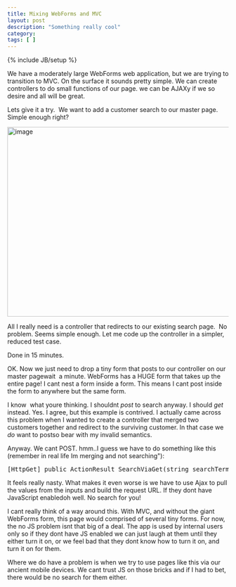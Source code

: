 ```yaml
---
title: Mixing WebForms and MVC
layout: post
description: "Something really cool"
category:
tags: [ ] 
---
```

{% include JB/setup %}



<p>We have a moderately large WebForms web application, but we are trying to transition to MVC. On the surface it sounds pretty simple. We can create controllers to do small functions of our page. we can be AJAXy if we so desire and all will be great. </p>  <p>Lets give it a try.&#160; We want to add a customer search to our master page.&#160; Simple enough right?</p>  <p><a href="/wp-content/uploads/2010/07/image.png"><img style="border-right-width: 0px; display: inline; border-top-width: 0px; border-bottom-width: 0px; border-left-width: 0px" title="image" border="0" alt="image" src="/wp-content/uploads/2010/07/image_thumb.png" width="643" height="431" /></a></p>  <p>All I really need is a controller that redirects to our existing search page.&#160; No problem. Seems simple enough. Let me code up the controller in a simpler, reduced test case.</p>  <p>Done in 15 minutes.</p>  <p>OK. Now we just need to drop a tiny form that posts to our controller on our master pagewait&#160; a minute. WebForms has a HUGE form that takes up the entire page! I cant nest a form inside a form. This means I cant post inside the form to anywhere but the same form.</p>  <p>I know&#160; what youre thinking. I shouldnt <em>post </em>to search anyway. I should <em>get</em> instead. Yes. I agree, but this example is contrived. I actually came across this problem when I wanted to create a controller that merged two customers together and redirect to the surviving customer. In that case we <em>do</em> want to postso bear with my invalid semantics. </p>  <p>Anyway. We cant POST. hmm..I guess we have to do something like this (remember in real life Im merging and not searching&quot;):</p>  <pre name="code" css="c#">[HttpGet] public ActionResult SearchViaGet(string searchTerm, bool isQuickSearch){}</pre>

<p>It feels really nasty. What makes it even worse is we have to use Ajax to pull the values from the inputs and build the request URL. If they dont have JavaScript enabledoh well. No search for you!</p>

<p>I cant really think of a way around this. With MVC, and without the giant WebForms form, this page would comprised of several tiny forms. For now, the no JS problem isnt that big of a deal. The app is used by internal users only so if they dont have JS enabled we can just laugh at them until they either turn it on, or we feel bad that they dont know how to turn it on, and turn it on for them.</p>

<p>Where we do have a problem is when we try to use pages like this via our ancient mobile devices. We cant trust JS on those bricks and if I had to bet, there would be no search for them either.</p>
